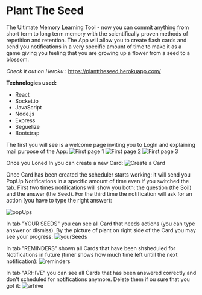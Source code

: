 # 
# Plant The Seed 

The Ultimate Memory Learning Tool - now you can commit anything from short term to long term memory with the scientifically proven methods of repetition and retention. The App will allow you to create flash cards and send you notifications in a very  specific amount of time to make it as a game giving you feeling that you are growing up a flower from a seed to a blossom.

*Check it out on Heroku* :  https://planttheseed.herokuapp.com/

**Technologies used:**
* React
* Socket.io
* JavaScript
* Node.js
* Express
* Seguelize
* Bootstrap

The first you will see is a welcome page inviting you to LogIn and explaining mail purpose of the App:
![First page 1 ](/images/logo.png)
![First page 2 ](/images/logo.png)
![First page 3 ](/images/logo.png)


Once you Loned In you can create a new Card:
![Create a Card](/images/logo.png)


Once Card has been created the scheduler starts working: it will send you PopUp Notifications in a specific amount of time even if you switched the tab. First two times notifications will show you both: the question (the Soil) and the answer (the Seed). For the third time the notification will ask for an action (you have to type the right answer):

![popUps](/images/logo.png)

In tab "YOUR SEEDS" you can see all Card that needs actions (you can type answer or dismiss). By the picture of plant on right side of the Card you may see your progress:
![yourSeeds](/images/logo.png)


In tab "REMINDERS" shown all Cards that have been shsheduled for Notifications in future (timer shows how much time left untill the next notification):
![reminders](/images/logo.png)

In tab "ARHIVE" you can see all Cards that has been answered correctly and don't scheduled for notifications anymore. Delete them if ou sure that you got it:
![arhive](/images/logo.png)
